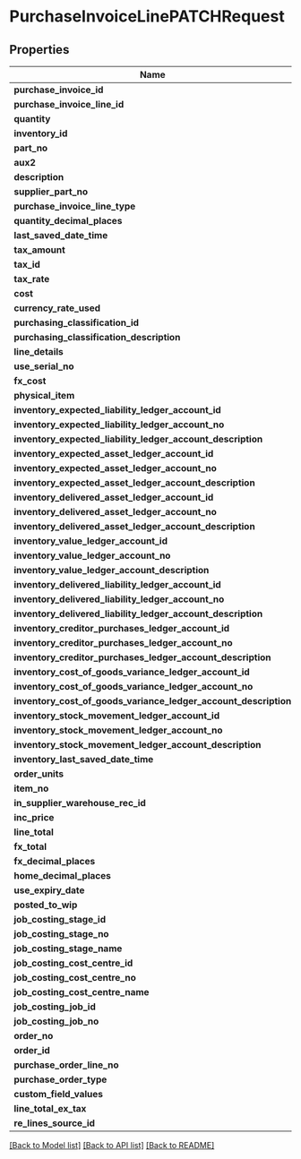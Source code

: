 # PurchaseInvoiceLinePATCHRequest

## Properties
Name | Type | Description | Notes
------------ | ------------- | ------------- | -------------
**purchase_invoice_id** | **string** |  | [optional] 
**purchase_invoice_line_id** | **string** |  | [optional] 
**quantity** | **double** |  | [optional] 
**inventory_id** | **string** |  | [optional] 
**part_no** | **string** |  | [optional] 
**aux2** | **string** |  | [optional] 
**description** | **string** |  | [optional] 
**supplier_part_no** | **string** |  | [optional] 
**purchase_invoice_line_type** | **string** |  | [optional] 
**quantity_decimal_places** | **int** |  | [optional] 
**last_saved_date_time** | [**\DateTime**](\DateTime.md) |  | [optional] 
**tax_amount** | **double** |  | [optional] 
**tax_id** | **string** |  | [optional] 
**tax_rate** | **double** |  | [optional] 
**cost** | **double** |  | [optional] 
**currency_rate_used** | **double** |  | [optional] 
**purchasing_classification_id** | **string** |  | [optional] 
**purchasing_classification_description** | **string** |  | [optional] 
**line_details** | [**\Jiwa\Model\PurchaseInvoiceLineDetail[]**](PurchaseInvoiceLineDetail.md) |  | [optional] 
**use_serial_no** | **bool** |  | [optional] 
**fx_cost** | **double** |  | [optional] 
**physical_item** | **bool** |  | [optional] 
**inventory_expected_liability_ledger_account_id** | **string** |  | [optional] 
**inventory_expected_liability_ledger_account_no** | **string** |  | [optional] 
**inventory_expected_liability_ledger_account_description** | **string** |  | [optional] 
**inventory_expected_asset_ledger_account_id** | **string** |  | [optional] 
**inventory_expected_asset_ledger_account_no** | **string** |  | [optional] 
**inventory_expected_asset_ledger_account_description** | **string** |  | [optional] 
**inventory_delivered_asset_ledger_account_id** | **string** |  | [optional] 
**inventory_delivered_asset_ledger_account_no** | **string** |  | [optional] 
**inventory_delivered_asset_ledger_account_description** | **string** |  | [optional] 
**inventory_value_ledger_account_id** | **string** |  | [optional] 
**inventory_value_ledger_account_no** | **string** |  | [optional] 
**inventory_value_ledger_account_description** | **string** |  | [optional] 
**inventory_delivered_liability_ledger_account_id** | **string** |  | [optional] 
**inventory_delivered_liability_ledger_account_no** | **string** |  | [optional] 
**inventory_delivered_liability_ledger_account_description** | **string** |  | [optional] 
**inventory_creditor_purchases_ledger_account_id** | **string** |  | [optional] 
**inventory_creditor_purchases_ledger_account_no** | **string** |  | [optional] 
**inventory_creditor_purchases_ledger_account_description** | **string** |  | [optional] 
**inventory_cost_of_goods_variance_ledger_account_id** | **string** |  | [optional] 
**inventory_cost_of_goods_variance_ledger_account_no** | **string** |  | [optional] 
**inventory_cost_of_goods_variance_ledger_account_description** | **string** |  | [optional] 
**inventory_stock_movement_ledger_account_id** | **string** |  | [optional] 
**inventory_stock_movement_ledger_account_no** | **string** |  | [optional] 
**inventory_stock_movement_ledger_account_description** | **string** |  | [optional] 
**inventory_last_saved_date_time** | [**\DateTime**](\DateTime.md) |  | [optional] 
**order_units** | **double** |  | [optional] 
**item_no** | **int** |  | [optional] 
**in_supplier_warehouse_rec_id** | **string** |  | [optional] 
**inc_price** | **double** |  | [optional] 
**line_total** | **double** |  | [optional] 
**fx_total** | **double** |  | [optional] 
**fx_decimal_places** | **int** |  | [optional] 
**home_decimal_places** | **int** |  | [optional] 
**use_expiry_date** | **bool** |  | [optional] 
**posted_to_wip** | **bool** |  | [optional] 
**job_costing_stage_id** | **string** |  | [optional] 
**job_costing_stage_no** | **string** |  | [optional] 
**job_costing_stage_name** | **string** |  | [optional] 
**job_costing_cost_centre_id** | **string** |  | [optional] 
**job_costing_cost_centre_no** | **string** |  | [optional] 
**job_costing_cost_centre_name** | **string** |  | [optional] 
**job_costing_job_id** | **string** |  | [optional] 
**job_costing_job_no** | **string** |  | [optional] 
**order_no** | **string** |  | [optional] 
**order_id** | **string** |  | [optional] 
**purchase_order_line_no** | **int** |  | [optional] 
**purchase_order_type** | **string** |  | [optional] 
**custom_field_values** | [**\Jiwa\Model\CustomFieldValue[]**](CustomFieldValue.md) |  | [optional] 
**line_total_ex_tax** | **int** |  | [optional] 
**re_lines_source_id** | **string** |  | [optional] 

[[Back to Model list]](../README.md#documentation-for-models) [[Back to API list]](../README.md#documentation-for-api-endpoints) [[Back to README]](../README.md)


